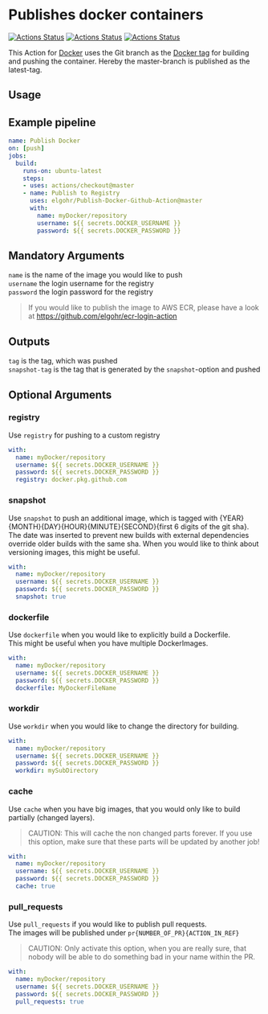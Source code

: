 # Publishes docker containers
[![Actions Status](https://github.com/elgohr/Publish-Docker-Github-Action/workflows/Test/badge.svg)](https://github.com/elgohr/Publish-Docker-Github-Action/actions)
[![Actions Status](https://github.com/elgohr/Publish-Docker-Github-Action/workflows/Integration%20Test/badge.svg)](https://github.com/elgohr/Publish-Docker-Github-Action/actions)
[![Actions Status](https://github.com/elgohr/Publish-Docker-Github-Action/workflows/Integration%20Test%20Github/badge.svg)](https://github.com/elgohr/Publish-Docker-Github-Action/actions)

This Action for [Docker](https://www.docker.com/) uses the Git branch as the [Docker tag](https://docs.docker.com/engine/reference/commandline/tag/) for building and pushing the container.
Hereby the master-branch is published as the latest-tag.

## Usage

## Example pipeline
```yaml
name: Publish Docker
on: [push]
jobs:
  build:
    runs-on: ubuntu-latest
    steps:
    - uses: actions/checkout@master
    - name: Publish to Registry
      uses: elgohr/Publish-Docker-Github-Action@master
      with:
        name: myDocker/repository
        username: ${{ secrets.DOCKER_USERNAME }}
        password: ${{ secrets.DOCKER_PASSWORD }}
```

## Mandatory Arguments

`name` is the name of the image you would like to push  
`username` the login username for the registry  
`password` the login password for the registry  

> If you would like to publish the image to AWS ECR, please have a look at https://github.com/elgohr/ecr-login-action

## Outputs

`tag` is the tag, which was pushed  
`snapshot-tag` is the tag that is generated by the `snapshot`-option and pushed

## Optional Arguments

### registry
Use `registry` for pushing to a custom registry

```yaml
with:
  name: myDocker/repository
  username: ${{ secrets.DOCKER_USERNAME }}
  password: ${{ secrets.DOCKER_PASSWORD }}
  registry: docker.pkg.github.com
```

### snapshot
Use `snapshot` to push an additional image, which is tagged with {YEAR}{MONTH}{DAY}{HOUR}{MINUTE}{SECOND}{first 6 digits of the git sha}.  
The date was inserted to prevent new builds with external dependencies override older builds with the same sha.
When you would like to think about versioning images, this might be useful.  

```yaml
with:
  name: myDocker/repository
  username: ${{ secrets.DOCKER_USERNAME }}
  password: ${{ secrets.DOCKER_PASSWORD }}
  snapshot: true
```

### dockerfile
Use `dockerfile` when you would like to explicitly build a Dockerfile.  
This might be useful when you have multiple DockerImages.  

```yaml
with:
  name: myDocker/repository
  username: ${{ secrets.DOCKER_USERNAME }}
  password: ${{ secrets.DOCKER_PASSWORD }}
  dockerfile: MyDockerFileName
```

### workdir
Use `workdir` when you would like to change the directory for building.

```yaml
with:
  name: myDocker/repository
  username: ${{ secrets.DOCKER_USERNAME }}
  password: ${{ secrets.DOCKER_PASSWORD }}
  workdir: mySubDirectory
```

### cache
Use `cache` when you have big images, that you would only like to build partially (changed layers).  
> CAUTION: This will cache the non changed parts forever. If you use this option, make sure that these parts will be updated by another job!

```yaml
with:
  name: myDocker/repository
  username: ${{ secrets.DOCKER_USERNAME }}
  password: ${{ secrets.DOCKER_PASSWORD }}
  cache: true
```

### pull_requests
Use `pull_requests` if you would like to publish pull requests.  
The images will be published under `pr{NUMBER_OF_PR}{ACTION_IN_REF}`  
> CAUTION: Only activate this option, when you are really sure, that nobody will be able to do something bad in your name within the PR.

```yaml
with:
  name: myDocker/repository
  username: ${{ secrets.DOCKER_USERNAME }}
  password: ${{ secrets.DOCKER_PASSWORD }}
  pull_requests: true
```
